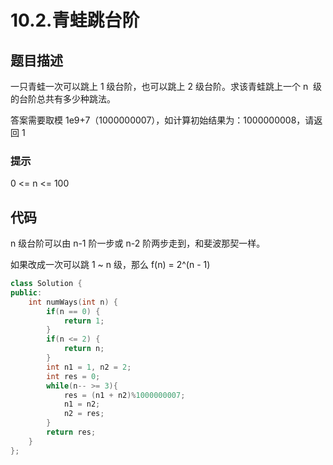 # 10.2.青蛙跳台阶

## 题目描述

一只青蛙一次可以跳上 1 级台阶，也可以跳上 2 级台阶。求该青蛙跳上一个 n  级的台阶总共有多少种跳法。

答案需要取模 1e9+7（1000000007），如计算初始结果为：1000000008，请返回 1

### 提示

0 <= n <= 100

## 代码

n 级台阶可以由 n-1 阶一步或 n-2 阶两步走到，和斐波那契一样。

如果改成一次可以跳 1 ~ n 级，那么 f(n) = 2^(n - 1)

```c++
class Solution {
public:
    int numWays(int n) {
        if(n == 0) {
            return 1;
        }
        if(n <= 2) {
            return n;
        }
        int n1 = 1, n2 = 2;
        int res = 0;
        while(n-- >= 3){
            res = (n1 + n2)%1000000007;
            n1 = n2;
            n2 = res;
        }
        return res;
    }
};
```
